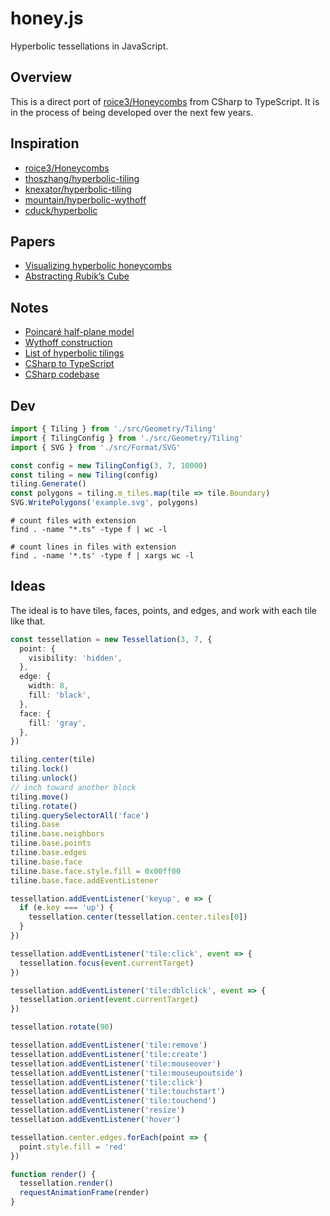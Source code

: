 # honey.js

Hyperbolic tessellations in JavaScript.

## Overview

This is a direct port of
[roice3/Honeycombs](https://github.com/roice3/Honeycombs) from CSharp to
TypeScript. It is in the process of being developed over the next few
years.

## Inspiration

- [roice3/Honeycombs](https://github.com/roice3/Honeycombs)
- [thoszhang/hyperbolic-tiling](https://github.com/thoszhang/hyperbolic-tiling)
- [knexator/hyperbolic-tiling](https://github.com/knexator/hyperbolic-tiling)
- [mountain/hyperbolic-wythoff](https://github.com/mountain/hyperbolic-wythoff)
- [cduck/hyperbolic](https://github.com/cduck/hyperbolic)

## Papers

- [Visualizing hyperbolic honeycombs](https://becomingborealis.com/wp-content/uploads/2018/05/Visualizing-hyperbolic-honeycombs.pdf)
- [Abstracting Rubik’s Cube](http://roice3.org/papers/abstracting_rubiks_cube.pdf)

## Notes

- [Poincaré half-plane model](https://en.wikipedia.org/wiki/Poincar%C3%A9_half-plane_model)
- [Wythoff construction](https://en.wikipedia.org/wiki/Wythoff_construction)
- [List of hyperbolic tilings](https://en.wikipedia.org/wiki/Lists_of_uniform_tilings_on_the_sphere,_plane,_and_hyperbolic_plane)
- [CSharp to TypeScript](http://www.carlosag.net/tools/codetranslator/)
- [CSharp codebase](https://github.com/microsoft/referencesource/blob/master/mscorlib/system/collections/ienumerable.cs)

## Dev

```ts
import { Tiling } from './src/Geometry/Tiling'
import { TilingConfig } from './src/Geometry/Tiling'
import { SVG } from './src/Format/SVG'

const config = new TilingConfig(3, 7, 10000)
const tiling = new Tiling(config)
tiling.Generate()
const polygons = tiling.m_tiles.map(tile => tile.Boundary)
SVG.WritePolygons('example.svg', polygons)
```

```
# count files with extension
find . -name "*.ts" -type f | wc -l

# count lines in files with extension
find . -name '*.ts' -type f | xargs wc -l
```

## Ideas

The ideal is to have tiles, faces, points, and edges, and work with each
tile like that.

```ts
const tessellation = new Tessellation(3, 7, {
  point: {
    visibility: 'hidden',
  },
  edge: {
    width: 8,
    fill: 'black',
  },
  face: {
    fill: 'gray',
  },
})

tiling.center(tile)
tiling.lock()
tiling.unlock()
// inch toward another block
tiling.move()
tiling.rotate()
tiling.querySelectorAll('face')
tiling.base
tiline.base.neighbors
tiline.base.points
tiline.base.edges
tiline.base.face
tiline.base.face.style.fill = 0x00ff00
tiline.base.face.addEventListener

tessellation.addEventListener('keyup', e => {
  if (e.key === 'up') {
    tessellation.center(tessellation.center.tiles[0])
  }
})

tessellation.addEventListener('tile:click', event => {
  tessellation.focus(event.currentTarget)
})

tessellation.addEventListener('tile:dblclick', event => {
  tessellation.orient(event.currentTarget)
})

tessellation.rotate(90)

tessellation.addEventListener('tile:remove')
tessellation.addEventListener('tile:create')
tessellation.addEventListener('tile:mouseover')
tessellation.addEventListener('tile:mouseupoutside')
tessellation.addEventListener('tile:click')
tessellation.addEventListener('tile:touchstart')
tessellation.addEventListener('tile:touchend')
tessellation.addEventListener('resize')
tessellation.addEventListener('hover')

tessellation.center.edges.forEach(point => {
  point.style.fill = 'red'
})

function render() {
  tessellation.render()
  requestAnimationFrame(render)
}
```
